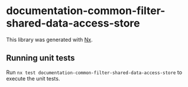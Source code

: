 # documentation-common-filter-shared-data-access-store

This library was generated with [Nx](https://nx.dev).

## Running unit tests

Run `nx test documentation-common-filter-shared-data-access-store` to execute the unit tests.

